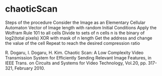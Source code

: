 # chaoticScan



Steps of the procedure
Consider the Image as an Elementary Cellular Automaton
Vector of Image length with random Initial Conditions
Apply the Wolfram Rule 101 to all cells
Divide to sets of n cells
n is the binary of log2(total pixels)
XOR with mask of n length
Get the address and change the value of the cell
Repeat to reach the desired compression ratio



R. Dogaru, I. Dogaru, H. Kim. Chaotic Scan: A Low Complexity Video Transmission System for Efficiently Sending Relevant Image Features, in IEEE Trans. on Circuits and Systems for Video Technology, Vol.20, pp. 317-321, February 2010.
